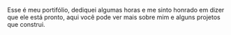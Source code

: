 Esse é meu portifólio, dediquei algumas horas e me sinto honrado em dizer que ele está pronto, aqui você pode ver mais sobre mim e alguns projetos que construi.